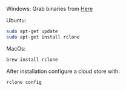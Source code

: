 Windows:
Grab binaries from [Here](https://github.com/rclone/rclone/releases/tag/v1.60.0)

Ubuntu:
```bash
sudo apt-get update
sudo apt-get install rclone
```

MacOs:
```bash
brew install rclone
```

After installation configure a cloud store with:
```bash
rclone config
```
